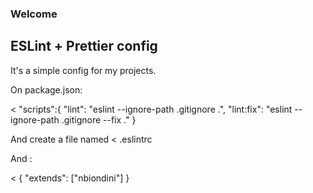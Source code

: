 ### Welcome
## ESLint + Prettier config

It's a simple config for my projects. 

On package.json: 

<
"scripts":{
    "lint": "eslint --ignore-path .gitignore .",
    "lint:fix": "eslint --ignore-path .gitignore --fix ."
}
>

And create a file named 
<
.eslintrc
>

And :

<
{
    "extends": ["nbiondini"]
}
>